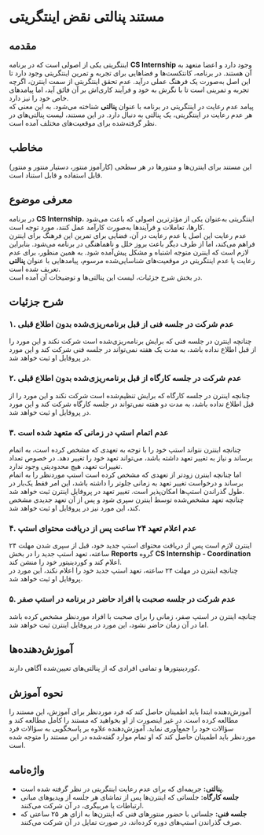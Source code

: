 # مستند پنالتی نقض اینتگریتی





## مقدمه

اینتگریتی یکی از اصولی است که در برنامه **CS Internship** وجود دارد و اعضا متعهد به آن هستند. در برنامه، کانتکست‌ها و فضاهایی برای تجربه و تمرین اینتگریتی وجود دارد تا این اصل به‌صورت یک فرهنگ عملی درآید. عدم تحقق اینتگریتی از سمت اینترن، اگرچه تجربه و تمرینی است تا با نگرش به خود و فرآیند کاری‌اش بر آن فائق آید، اما پیامدهای خاص خود را نیز دارد.  
پیامد عدم رعایت در اینتگریتی در برنامه با عنوان **پنالتی** شناخته می‌شود. به این معنی که هر عدم رعایت در اینتگریتی، یک پنالتی به دنبال دارد. در این مستند، لیست پنالتی‌های در نظر گرفته‌شده برای موقعیت‌های مختلف آمده است.



## مخاطب

این مستند برای اینترن‌ها و منتورها در هر سطحی (کارآموز منتور، دستیار منتور و منتور) قابل استفاده و قابل استناد است.



## معرفی موضوع

در برنامه **CS Internship**، اینتگریتی به‌عنوان یکی از مؤثرترین اصولی که باعث می‌شود کارها، تعاملات و فرآیندها به‌صورت کارآمد عمل کنند، مورد توجه است.  
عدم رعایت این اصل یا عدم رعایت در آن، فضایی برای تمرین این فرهنگ برای اینترن فراهم می‌کند، اما از طرف دیگر باعث بروز خلل و ناهماهنگی در برنامه می‌شود. بنابراین لازم است که اینترن متوجه اشتباه و مشکل پیش‌آمده شود. به همین منظور، برای عدم رعایت یا عدم اینتگریتی در موقعیت‌های شناسایی‌شده مرسوم، پیامدهایی با عنوان **پنالتی** تعریف شده است.  
در بخش شرح جزئیات، لیست این پنالتی‌ها و توضیحات آن آمده است.



## شرح جزئیات

### ۱. عدم شرکت در جلسه فنی از قبل برنامه‌ریزی‌شده بدون اطلاع قبلی

چنانچه اینترن در جلسه فنی که برایش برنامه‌ریزی‌شده است شرکت نکند و این مورد را از قبل اطلاع نداده باشد، به مدت یک هفته نمی‌تواند در جلسه فنی شرکت کند و این مورد در پروفایل او ثبت خواهد شد.



### ۲. عدم شرکت در جلسه کارگاه از قبل برنامه‌ریزی‌شده بدون اطلاع قبلی

چنانچه اینترن در جلسه کارگاه که برایش تنظیم‌شده است شرکت نکند و این مورد را از قبل اطلاع نداده باشد، به مدت دو هفته نمی‌تواند در جلسه کارگاه شرکت کند و این مورد در پروفایل او ثبت خواهد شد.



### ۳. عدم اتمام استپ در زمانی که متعهد شده است

چنانچه اینترن نتواند استپ خود را با توجه به تعهدی که مشخص کرده است، به اتمام برساند و نیاز به تغییر تعهد داشته باشد، می‌تواند تعهد خود را تغییر دهد. در خصوص تعداد تغییرات تعهد، هیچ محدودیتی وجود ندارد.  
اما چنانچه اینترن زودتر از تعهدی که مشخص کرده است استپ موردنظر را به اتمام برساند و درخواست تغییر تعهد به زمانی جلوتر را داشته باشد، این امر فقط یک‌بار در طول گذراندن استپ‌ها امکان‌پذیر است. تغییر تعهد در پروفایل اینترن ثبت خواهد شد.  
چنانچه تعهد مشخص‌شده توسط اینترن سپری شود و پس از آن تعهد جدیدی مشخص کند، این مورد نیز در پروفایل او ثبت خواهد شد.



### ۴. عدم اعلام تعهد ۲۴ ساعت پس از دریافت محتوای استپ

اینترن لازم است پس از دریافت محتوای استپ جدید خود، قبل از سپری شدن مهلت ۲۴ ساعته، تعهد استپ جدید را در بخش **Reports** گروه **CS Internship - Coordination** اعلام کند و کوردینیتور خود را منشن کند.  
چنانچه اینترن در مهلت ۲۴ ساعته، تعهد استپ جدید خود را اعلام نکند، این مورد در پروفایل او ثبت خواهد شد.



### ۵. عدم شرکت در جلسه صحبت با افراد حاضر در برنامه در استپ صفر

چنانچه اینترن در استپ صفر، زمانی را برای صحبت با افراد موردنظر مشخص کرده باشد اما در آن زمان حاضر نشود، این مورد در پروفایل اینترن ثبت خواهد شد.



## آموزش‌دهنده‌ها

کوردینیتورها و تمامی افرادی که از پنالتی‌های تعیین‌شده آگاهی دارند.



## نحوه آموزش

آموزش‌دهنده ابتدا باید اطمینان حاصل کند که فرد موردنظر برای آموزش، این مستند را مطالعه کرده است. در غیر اینصورت از او بخواهید که مستند را کامل مطالعه کند و سؤالات خود را جمع‌آوری نماید. آموزش‌دهنده علاوه بر پاسخگویی به سؤالات فرد موردنظر باید اطمینان حاصل کند که او تمام موارد گفته‌شده در این مستند را متوجه شده است.




## واژه‌نامه

- **پنالتی:** جریمه‌ای که برای عدم رعایت اینتگریتی در نظر گرفته شده است.  
- **جلسه کارگاه:** جلساتی که اینترن‌ها پس از تماشای هر جلسه از ویدیوهای مبانی ارتباطات یا مربیگری، در آن شرکت می‌کنند.  
- **جلسه فنی:** جلساتی با حضور منتورهای فنی که اینترن‌ها به ازای هر ۲۵ ساعتی که صرف گذراندن استپ‌های دوره کرده‌اند، در صورت تمایل در آن شرکت می‌کنند.
